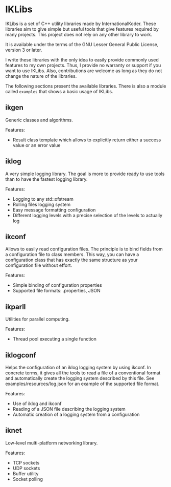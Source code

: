 IKLibs
======

IKLibs is a set of C++ utility libraries made by InternationalKoder.
These libraries aim to give simple but useful tools that give features required by many projects.
This project does not rely on any other library to work.

It is available under the terms of the GNU Lesser General Public License, version 3 or later.

I write these libraries with the only idea to easily provide commonly used features to my own projects.
Thus, I provide no warranty or support if you want to use IKLibs.
Also, contributions are welcome as long as they do not change the nature of the libraries.

The following sections present the available libraries.
There is also a module called `examples` that shows a basic usage of IKLibs.

ikgen
-----

Generic classes and algorithms.

Features:
* Result class template which allows to explicitly return either a success value or an error value

iklog
-----

A very simple logging library.
The goal is more to provide ready to use tools than to have the fastest logging library.

Features:
* Logging to any std::ofstream
* Rolling files logging system
* Easy message formatting configuration
* Different logging levels with a precise selection of the levels to actually log


ikconf
------

Allows to easily read configuration files.
The principle is to bind fields from a configuration file to class members.
This way, you can have a configuration class that has exactly the same structure as your configuration file without effort.

Features:
* Simple binding of configuration properties
* Supported file formats: .properties, JSON


ikparll
-------

Utilities for parallel computing.

Features:
* Thread pool executing a single function


iklogconf
---------

Helps the configuration of an iklog logging system by using ikconf.
In concrete terms, it gives all the tools to read a file of a conventional format and automatically create the logging system described by this file.
See examples/resources/log.json for an example of the supported file format.

Features:
* Use of iklog and ikconf
* Reading of a JSON file describing the logging system
* Automatic creation of a logging system from a configuration


iknet
-----

Low-level multi-platform networking library.

Features:
* TCP sockets
* UDP sockets
* Buffer utility
* Socket polling
